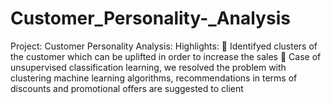 # Customer_Personality-_Analysis

Project: Customer Personality Analysis:
Highlights:
 Identifyed clusters of the customer which can be uplifted in order to increase the sales
 Case of unsupervised classification learning, we resolved the problem with clustering machine learning algorithms,
recommendations in terms of discounts and promotional offers are suggested to client
